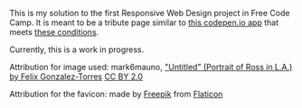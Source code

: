 This is my solution to the first Responsive Web Design project in Free Code Camp.
It is meant to be a tribute page similar to [this codepen.io app](https://codepen.io/freeCodeCamp/full/zNqgVx) that meets [these conditions](https://www.freecodecamp.org/learn/responsive-web-design/responsive-web-design-projects/build-a-tribute-page).

Currently, this is a work in progress.

Attribution for image used: mark6mauno, ["Untitled" (Portrait of Ross in L.A.) by Felix Gonzalez-Torres](https://commons.wikimedia.org/wiki/File:"Untitled"_(Portrait_of_Ross_in_L.A.)_by_Felix_Gonzalez-Torres.jpg) [CC BY 2.0](https://creativecommons.org/licenses/by/2.0/legalcode) 

Attribution for the favicon: made by [Freepik](https://www.flaticon.com/authors/freepik) from [Flaticon](https://www.flaticon.com/)